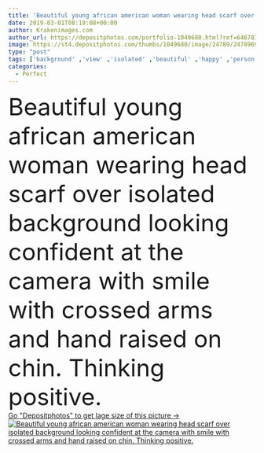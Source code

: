 ```yaml
---
title: 'Beautiful young african american woman wearing head scarf over isolated background looking confident at the camera with smile with crossed arms and hand raised on chin. Thinking positive.'
date: 2019-03-01T08:19:08+00:00
author: Krakenimages.com
author_url: https://depositphotos.com/portfolio-1049680.html?ref=64678756
image: https://st4.depositphotos.com/thumbs/1049680/image/24789/247896930/api_thumb_450.jpg?forcejpeg=true
type: "post"
tags: ['background' ,'view' ,'isolated' ,'beautiful' ,'happy' ,'person' ,'young' ,'smiling' ,'people' ,'model' ,'happiness' ,'success' ,'cheerful' ,'portrait' ,'smile' ,'hair' ,'natural' ,'face' ,'black' ,'watch' ,'hand' ,'idea' ,'woman' ,'smart' ,'arm' ,'shirt' ,'hairstyle' ,'curly' ,'looking' ,'camera' ,'perfect' ,'front' ,'thinking' ,'attractive' ,'casual' ,'serious' ,'posing' ,'positive' ,'arms' ,'great' ,'confident' ,'wonder' ,'afro' ,'proud' ,'crossed' ,'chin' ,'wraps' ,'african american' ,'head scarf' ]
categories: 
  - Perfect
---
```

<div aling="center">
            <font size="60"> Beautiful young african american woman wearing head scarf over isolated background looking confident at the camera with smile with crossed arms and hand raised on chin. Thinking positive.</font>   
</div>
<div>
    <a href='https://st4.depositphotos.com/thumbs/1049680/image/24789/247896930/api_thumb_450.jpg?forcejpeg=true?ref=64678756' target=_blank > Go "Depositphotos" to get lage size of this picture ->
        <img href='https://st4.depositphotos.com/thumbs/1049680/image/24789/247896930/api_thumb_450.jpg?forcejpeg=true?ref=64678756' src='https://st4.depositphotos.com/1049680/24789/i/950/depositphotos_247896930-stock-photo-beautiful-young-african-american-woman.jpg?forcejpeg=true' alt='Beautiful young african american woman wearing head scarf over isolated background looking confident at the camera with smile with crossed arms and hand raised on chin. Thinking positive.' >
    </a>
</div>
